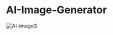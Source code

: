 # AI-Image-Generator
![AI-image3](https://user-images.githubusercontent.com/109628645/223951626-f972c18b-15db-40f3-a13b-1e1b2bbfce25.PNG)
